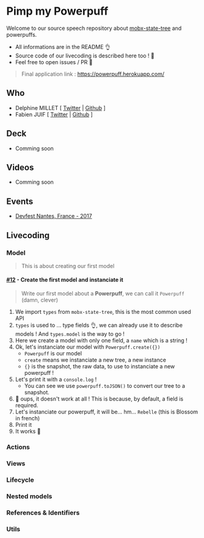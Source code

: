 # Pimp my Powerpuff
Welcome to our source speech repository about [mobx-state-tree](https://github.com/mobxjs/mobx-state-tree) and powerpuffs.

 - All informations are in the README 👌
 - Source code of our livecoding is described here too ! 📖
 - Feel free to open issues / PR 🤗

> Final application link : https://powerpuff.herokuapp.com/

## Who

 - Delphine MILLET [ [Twitter](https://twitter.com/milletdelphine) | [Github](https://github.com/delphinemillet) ]
 - Fabien JUIF [ [Twitter](https://twitter.com/fabienjuif) | [Github](https://github.com/fabienjuif) ]

## Deck
 - Comming soon

## Videos
 - Comming soon

## Events
 - [Devfest Nantes, France - 2017](https://devfest2017.gdgnantes.com/)

## Livecoding
### Model
> This is about creating our first model

#### [#12](https://github.com/Dedetat/powerpuff-yourself/pull/12/files) - Create the first model and instanciate it
> Write our first model about a **Powerpuff**, we can call it `Powerpuff` (damn, clever)
 1. We import `types` from `mobx-state-tree`, this is the most common used API
 2. `types` is used to ... type fields 👌, we can already use it to describe models ! And  `types.model` is the way to go !
 3. Here we create a model with only one field, a `name` which is a string !
 4. Ok, let's instanciate our model with `Powerpuff.create({})`
    - `Powerpuff` is our model
    - `create` means we instanciate a new tree, a new instance
    - `{}` is the snapshot, the raw data, to use to instanciate a new powerpuff !
 5. Let's print it with a `console.log` !
    - You can see we use `powerpuff.toJSON()` to convert our tree to a snapshot.
 6. 🤔 oups, it doesn't work at all ! This is because, by default, a field is required.
 7. Let's instanciate our powerpuff, it will be... hm... `Rebelle` (this is Blossom in french)
 8. Print it
 9. It works 🎉


### Actions
### Views
### Lifecycle
### Nested models
### References & Identifiers
### Utils
